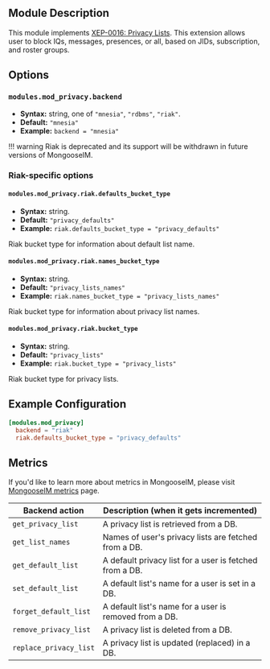 ## Module Description

This module implements [XEP-0016: Privacy Lists](http://xmpp.org/extensions/xep-0016.html).
This extension allows user to block IQs, messages, presences, or all, based on JIDs, subscription, and roster groups.

## Options

### `modules.mod_privacy.backend`
* **Syntax:** string, one of `"mnesia"`, `"rdbms"`, `"riak"`.
* **Default:** `"mnesia"`
* **Example:** `backend = "mnesia"`

!!! warning
    Riak is deprecated and its support will be withdrawn in future versions of MongooseIM.

### Riak-specific options

#### `modules.mod_privacy.riak.defaults_bucket_type`
* **Syntax:** string.
* **Default:** `"privacy_defaults"`
* **Example:** `riak.defaults_bucket_type = "privacy_defaults"`

Riak bucket type for information about default list name.

#### `modules.mod_privacy.riak.names_bucket_type`
* **Syntax:** string.
* **Default:** `"privacy_lists_names"`
* **Example:** `riak.names_bucket_type = "privacy_lists_names"`

Riak bucket type for information about privacy list names.

#### `modules.mod_privacy.riak.bucket_type`
* **Syntax:** string.
* **Default:** `"privacy_lists"`
* **Example:** `riak.bucket_type = "privacy_lists"`

Riak bucket type for privacy lists.

## Example Configuration

```toml
[modules.mod_privacy]
  backend = "riak"
  riak.defaults_bucket_type = "privacy_defaults"
```

## Metrics

If you'd like to learn more about metrics in MongooseIM, please visit [MongooseIM metrics](../operation-and-maintenance/MongooseIM-metrics.md) page.

| Backend action | Description (when it gets incremented) |
| ---- | -------------------------------------- |
| `get_privacy_list` | A privacy list is retrieved from a DB. |
| `get_list_names` | Names of user's privacy lists are fetched from a DB. |
| `get_default_list` | A default privacy list for a user is fetched from a DB. |
| `set_default_list` | A default list's name for a user is set in a DB. |
| `forget_default_list` | A default list's name for a user is removed from a DB. |
| `remove_privacy_list` | A privacy list is deleted from a DB. |
| `replace_privacy_list` | A privacy list is updated (replaced) in a DB. |
